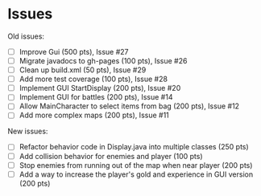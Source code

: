 Issues
=====================
Old issues:
-[ ] Improve Gui (500 pts), Issue #27
-[ ] Migrate javadocs to gh-pages (100 pts), Issue #26
-[ ] Clean up build.xml (50 pts), Issue #29
-[ ] Add more test coverage (100 pts), Issue #28
-[ ] Implement GUI StartDisplay (200 pts), Issue #20
-[ ] Implement GUI for battles (200 pts), Issue #14
-[ ] Allow MainCharacter to select items from bag (200 pts), Issue #12
-[ ] Add more complex maps (200 pts), Issue #11

New issues:
-[ ] Refactor behavior code in Display.java into multiple classes (250 pts)
-[ ] Add collision behavior for enemies and player (100 pts)
-[ ] Stop enemies from running out of the map when near player (200 pts)
-[ ] Add a way to increase the player's gold and experience in GUI version (200 pts)
